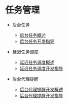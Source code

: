 # 任务管理

- 后台任务
  - [后台任务概述](background-task-overview.md)
  - [后台任务开发指导](background-task-dev-guide.md)

- 延迟任务调度
  - [延迟任务调度概述](work-scheduler-overview.md)
  - [延迟任务调度开发指导](work-scheduler-dev-guide.md)

- 后台代理提醒
  - [后台代理提醒开发概述](background-agent-scheduled-reminder-overview.md)
  - [后台代理提醒开发指导](background-agent-scheduled-reminder-guide.md)